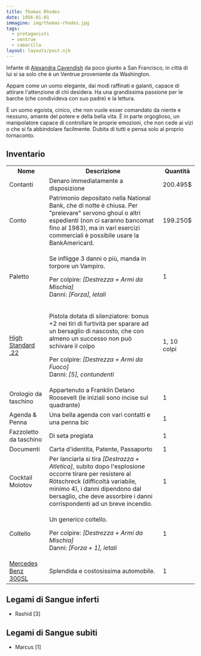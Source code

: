 ```yaml
---
title: Thomas Rhodes
date: 1956-01-01
immagine: img/thomas-rhodes.jpg
tags:
  - protagonisti
  - ventrue
  - camarilla
layout: layouts/post.njk
---
```


Infante di [Alexandra Cavendish](http://xabacadabra.com/cursed-legacy/pg/nikolai) da poco giunto a San Francisco, in città di lui si sa solo che è un Ventrue proveniente da Washington.

Appare come un uomo elegante, dai modi raffinati e galanti, capace di attirare l'attenzione di chi desidera. Ha una grandissima passione per le barche (che condivideva con suo padre) e la lettura. 

È un uomo egoista, cinico, che non vuole esser comandato da niente e nessuno, amante del potere e della bella vita. È in parte orgoglioso, un manipolatore capace di controllare le proprie emozioni, che non cede ai vizi o che si fa abbindolare facilmente. Dubita di tutti e pensa solo al proprio tornaconto.

<h2>Inventario</h2>

<table id="timeline">
  <tr>
    <th>Nome</th>
    <th>Descrizione</th>
    <th>Quantità</th>
  </tr>
  <tr>
    <td>Contanti</td>
    <td>Denaro immediatamente a disposizione</td>
    <td>200.495$</td>
  </tr>
    <tr>
    <td>Conto</td>
    <td>Patrimonio depositato nella National Bank, che di notte è chiusa. Per "prelevare" servono ghoul o altri espedienti (non ci saranno bancomat fino al 1983), ma in vari esercizi commerciali è possibile usare la BankAmericard.</td>
    <td>199.250$</td>
  </tr>
  <tr>
    <td>Paletto</td>
    <td><p>Se infligge 3 danni o più, manda in torpore un Vampiro.</p>
    <p>Per colpire: <i>[Destrezza + Armi da Mischia]</i><br/>
    Danni: <i>[Forza], letali</i></p></td>
    <td>1</td>
  </tr>
  <tr>
    <td><a href="https://en.wikipedia.org/wiki/High_Standard_.22_Pistol" target="blank">High Standard .22</a></td>
    <td><p>Pistola dotata di silenziatore: bonus +2 nei tiri di furtività per sparare ad un bersaglio di nascosto, che con almeno un successo non può schivare il colpo</p>
    <p>Per colpire: <i>[Destrezza + Armi da Fuoco]</i><br/>
    Danni: <i>[5], contundenti</i></p></td>
    <td>1, 10 colpi</td>
  </tr>
  <tr>
    <td>Orologio da taschino</td>
    <td>Appartenuto a Franklin Delano Roosevelt (le iniziali sono incise sul quadrante)</td>
    <td>1</td>
  </tr>
  <tr>
    <td>Agenda & Penna</td>
    <td>Una bella agenda con vari contatti e una penna bic</td>
    <td>1</td>
  </tr>
    <tr>
    <td>Fazzoletto da taschino</td>
    <td>Di seta pregiata</td>
    <td>1</td>
  </tr>
  <tr>
    <td>Documenti</td>
    <td>Carta d'identita, Patente, Passaporto</td>
    <td>1</td>
  </tr>
  <tr>
    <td>Cocktail Molotov</td>
    <td>Per lanciarla si tira <i>[Destrazza + Atletica]</i>, subito dopo l'esplosione occorre tirare per resistere al Rötschreck (difficoltà variabile, minimo 4), i danni dipendono dal bersaglio, che deve assorbire i danni corrispondenti ad un breve incendio.</td>
    <td>1</td>
  </tr>
  <tr>
    <td>Coltello</td>
    <td><p>Un generico coltello.</p>
    <p>Per colpire: <i>[Destrezza + Armi da Mischia]</i><br/>
    Danni: <i>[Forza + 1], letali</i></p></td>
    <td>1</td>
  </tr>
  <tr>
    <td><a href="https://moneyinc.com/wp-content/uploads/2016/08/1955-Mercedes-Benz-300SL-750x510.jpg" target="blank">Mercedes Benz 300SL</a></td>
    <td>Splendida e costosissima automobile.</td>
    <td>1</td>
  </tr>    
</table>


<h2>Legami di Sangue inferti</h2>

* Rashid [3]

<h2>Legami di Sangue subiti</h2>

* Marcus [1]